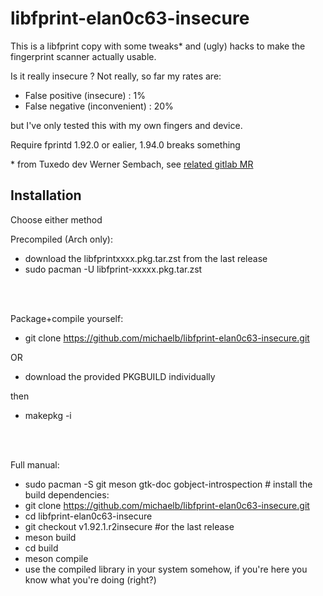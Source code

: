 # libfprint-elan0c63-insecure

This is a libfprint copy with some tweaks\* and (ugly) hacks to make the fingerprint scanner actually usable.

Is it really insecure ?
Not really, so far my rates are:

- False positive (insecure) : 1%
- False negative (inconvenient) : 20%

but I've only tested this with my own fingers and device.

Require fprintd 1.92.0  or ealier, 1.94.0 breaks something

\* from Tuxedo dev Werner Sembach, see [related gitlab MR](https://gitlab.freedesktop.org/libfprint/libfprint/-/merge_requests/198)


## Installation

Choose either method

Precompiled (Arch only):
- download the libfprintxxxx.pkg.tar.zst from the last release
- sudo pacman -U libfprint-xxxxx.pkg.tar.zst


<br/>
<br/>

Package+compile yourself:
- git clone https://github.com/michaelb/libfprint-elan0c63-insecure.git

OR
- download the provided PKGBUILD individually

then

- makepkg -i


<br/>
<br/>

Full manual:
- sudo pacman -S git meson gtk-doc gobject-introspection      # install the build dependencies:
- git clone https://github.com/michaelb/libfprint-elan0c63-insecure.git
- cd libfprint-elan0c63-insecure
- git checkout v1.92.1.r2insecure #or the last release
- meson build
- cd build
- meson compile
- use the compiled library in your system somehow, if you're here you know what you're doing (right?)


